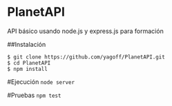 # PlanetAPI
API básico usando node.js y express.js para formación

##Instalación
```
$ git clone https://github.com/yagoff/PlanetAPI.git
$ cd PlanetAPI
$ npm install
```
#Ejecución
`node server`

#Pruebas
`npm test`
